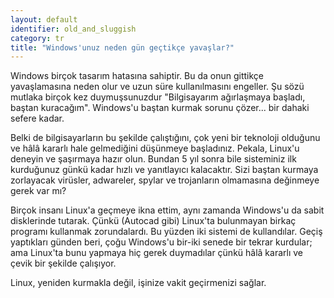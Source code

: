```yaml
---
layout: default
identifier: old_and_sluggish
category: tr
title: "Windows'unuz neden gün geçtikçe yavaşlar?"
---
```


Windows birçok tasarım hatasına sahiptir. Bu da onun gittikçe yavaşlamasına neden olur ve uzun süre kullanılmasını engeller. Şu sözü mutlaka birçok kez duymuşsunuzdur "Bilgisayarım ağırlaşmaya başladı, baştan kuracağım". Windows'u baştan kurmak sorunu çözer... bir dahaki sefere kadar.

Belki de bilgisayarların bu şekilde çalıştığını, çok yeni bir teknoloji olduğunu ve hâlâ kararlı hale gelmediğini düşünmeye başladınız. Pekala, Linux'u deneyin ve şaşırmaya hazır olun. Bundan 5 yıl sonra bile sisteminiz ilk kurduğunuz günkü kadar hızlı ve yanıtlayıcı kalacaktır. Sizi baştan kurmaya zorlayacak virüsler, adwareler, spylar ve trojanların olmamasına değinmeye gerek var mı?

Birçok insanı Linux'a geçmeye ikna ettim, aynı zamanda Windows'u da sabit disklerinde tutarak. Çünkü (Autocad gibi) Linux'ta bulunmayan birkaç programı kullanmak zorundalardı. Bu yüzden iki sistemi de kullandılar. Geçiş yaptıkları günden beri, çoğu Windows'u bir-iki senede bir tekrar kurdular; ama Linux'ta bunu yapmaya hiç gerek duymadılar çünkü hâlâ kararlı ve çevik bir şekilde çalışıyor.

Linux, yeniden kurmakla değil, işinize vakit geçirmenizi sağlar.




